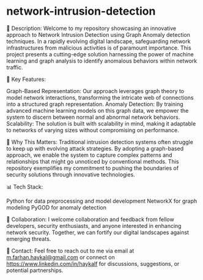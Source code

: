# network-intrusion-detection
📌 Description:
Welcome to my repository showcasing an innovative approach to Network Intrusion Detection using Graph Anomaly detection techniques. In a rapidly evolving digital landscape, safeguarding network infrastructures from malicious activities is of paramount importance. This project presents a cutting-edge solution harnessing the power of machine learning and graph analysis to identify anomalous behaviors within network traffic.

🚀 Key Features:

Graph-Based Representation: Our approach leverages graph theory to model network interactions, transforming the intricate web of connections into a structured graph representation.
Anomaly Detection: By training advanced machine learning models on this graph data, we empower the system to discern between normal and abnormal network behaviors.
Scalability: The solution is built with scalability in mind, making it adaptable to networks of varying sizes without compromising on performance.

🌟 Why This Matters:
Traditional intrusion detection systems often struggle to keep up with evolving attack strategies. By adopting a graph-based approach, we enable the system to capture complex patterns and relationships that might go unnoticed by conventional methods. This repository exemplifies my commitment to pushing the boundaries of security solutions through innovative technologies.

📊 Tech Stack:

Python for data preprocessing and model development
NetworkX for graph modeling
PyGOD for anomaly detection

👥 Collaboration:
I welcome collaboration and feedback from fellow developers, security enthusiasts, and anyone interested in enhancing network security. Together, we can fortify our digital landscapes against emerging threats.

📧 Contact:
Feel free to reach out to me via email at m.farhan.haykal@gmail.com or connect on https://www.linkedin.com/in/haykalf for discussions, suggestions, or potential partnerships.
